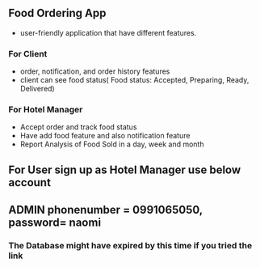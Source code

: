 ## Food Ordering App
- user-friendly application that have different features.
### For Client 
- order, notification, and order history features
- client can see food status( Food status: Accepted, Preparing, Ready, Delivered)
### For Hotel Manager
- Accept order and track food status
- Have add food feature and also notification feature
- Report Analysis of Food Sold in a day, week and month


## For User sign up as Hotel Manager use below account
## ADMIN phonenumber = 0991065050, password= naomi
### The Database might have expired by this time if you tried the link

